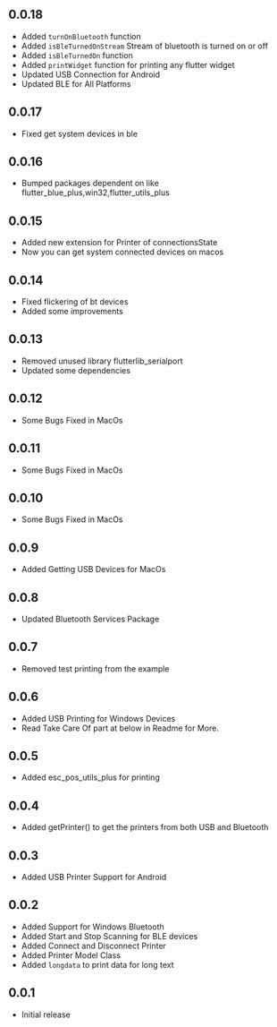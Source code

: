 ## 0.0.18
* Added `turnOnBluetooth` function
* Added `isBleTurnedOnStream` Stream of bluetooth is turned on or off
* Added `isBleTurnedOn` function
* Added `printWidget` function for printing any flutter widget
* Updated USB Connection for Android
* Updated BLE for All Platforms

## 0.0.17
* Fixed get system devices in ble

## 0.0.16
* Bumped packages dependent on like flutter_blue_plus,win32,flutter_utils_plus

## 0.0.15
* Added new extension for Printer of connectionsState
* Now you can get system connected devices on macos

## 0.0.14
* Fixed flickering of bt devices
* Added some improvements

## 0.0.13
* Removed unused library flutterlib_serialport
* Updated some dependencies

## 0.0.12
* Some Bugs Fixed in MacOs

## 0.0.11
* Some Bugs Fixed in MacOs

## 0.0.10
* Some Bugs Fixed in MacOs

## 0.0.9
* Added Getting USB Devices for MacOs

## 0.0.8
* Updated Bluetooth Services Package

## 0.0.7
* Removed test printing from the example

## 0.0.6
* Added USB Printing for Windows Devices
* Read Take Care Of part at below in Readme for More.

## 0.0.5
* Added esc_pos_utils_plus for printing 

## 0.0.4
* Added getPrinter() to get the printers from both USB and Bluetooth

## 0.0.3
* Added USB Printer Support for Android 

## 0.0.2

* Added Support for Windows Bluetooth
* Added Start and Stop Scanning for BLE devices
* Added Connect and Disconnect Printer
* Added Printer Model Class
* Added `longdata` to print data for long text

## 0.0.1

* Initial release

